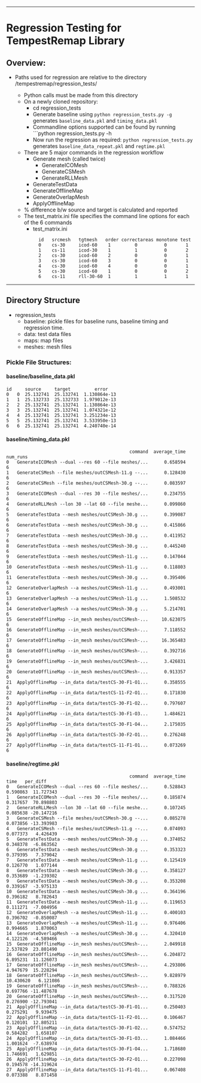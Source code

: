 ***
# Regression Testing for TempestRemap Library
## Overview:
- Paths used for regression are relative to the directory <yourpath>/tempestremap/regression_tests/
    - Python calls must be made from this directory
    - On a newly cloned repository:
        - cd regression_tests
        - Generate baseline using ```python regression_tests.py -g```  generates ```baseline_data.pkl``` and ```timing_data.pkl```
        - Commandline options supported can be found by running ```python regression_tests.py -h
        - Now run the regression as required: ```python regression_tests.py ``` generates ```baseline_data_repeat.pkl``` and ```regtime.pkl```
    - There are 5 major commands in the regression workflow
      - Generate mesh (called twice)
        - GenerateICOMesh
        - GenerateCSMesh
        - GenerateRLLMesh
      - GenerateTestData
      - GenerateOfflineMap
      - GenerateOverlapMesh
      - ApplyOfflineMap
    - % difference b/w source and target is calculated and reported
    - The test_matrix.ini file  specifies the command line options for each of the 6 commands
      - test_matrix.ini
```
            id   srcmesh   tgtmesh   order correctareas monotone test
            0    cs-30     icod-60    1         0          0       1
            1    cs-11     icod-30    1         1          0       2
            2    cs-30     icod-60    2         0          0       1
            3    cs-30     icod-60    3         0          0       1
            4    cs-30     icod-60    4         0          0       1
            5    cs-30     icod-60    1         0          0       2
            6    cs-11     rll-30-60  1         1          1       1
``` 

*** 
## Directory Structure
- regression_tests
    - baseline: pickle files for baseline runs, baseline timing and regression time.
    - data: test data files
    - maps: map files
    - meshes: mesh files

### Pickle File Structures:
#### baseline/baseline_data.pkl
```
id     source     target         error
0   0  25.132741  25.132741  1.130864e-13
1   1  25.132733  25.132733  1.979012e-13
2   2  25.132741  25.132741  1.130864e-13
3   3  25.132741  25.132741  1.074321e-12
4   4  25.132741  25.132741  3.251234e-13
5   5  25.132741  25.132741  3.533950e-13
6   6  25.132741  25.132741  4.240740e-14
```

#### baseline/timing_data.pkl
```
                                              command  average_time  num_runs
0   GenerateICOMesh --dual --res 60 --file meshes/...      0.658594         6
1   GenerateCSMesh --file meshes/outCSMesh-11.g --...      0.128430         6
2   GenerateCSMesh --file meshes/outCSMesh-30.g --...      0.083597         6
3   GenerateICOMesh --dual --res 30 --file meshes/...      0.234755         6
4   GenerateRLLMesh --lon 30 --lat 60 --file meshe...      0.099860         6
5   GenerateTestData --mesh meshes/outCSMesh-30.g ...      0.399087         6
6   GenerateTestData --mesh meshes/outCSMesh-30.g ...      0.415866         6
7   GenerateTestData --mesh meshes/outCSMesh-30.g ...      0.411952         6
8   GenerateTestData --mesh meshes/outCSMesh-30.g ...      0.445240         6
9   GenerateTestData --mesh meshes/outCSMesh-11.g ...      0.147044         6
10  GenerateTestData --mesh meshes/outCSMesh-11.g ...      0.118803         6
11  GenerateTestData --mesh meshes/outCSMesh-30.g ...      0.395406         6
12  GenerateOverlapMesh --a meshes/outCSMesh-11.g ...      0.493001         6
13  GenerateOverlapMesh --a meshes/outCSMesh-11.g ...      1.508532         6
14  GenerateOverlapMesh --a meshes/outCSMesh-30.g ...      5.214701         6
15  GenerateOfflineMap --in_mesh meshes/outCSMesh-...     10.623075         6
16  GenerateOfflineMap --in_mesh meshes/outCSMesh-...      7.118552         6
17  GenerateOfflineMap --in_mesh meshes/outCSMesh-...     16.365483         6
18  GenerateOfflineMap --in_mesh meshes/outCSMesh-...      0.392716         6
19  GenerateOfflineMap --in_mesh meshes/outCSMesh-...      3.426831         6
20  GenerateOfflineMap --in_mesh meshes/outCSMesh-...      0.913357         6
21  ApplyOfflineMap --in_data data/testCS-30-F1-O1...      0.358555         6
22  ApplyOfflineMap --in_data data/testCS-11-F2-O1...      0.171830         6
23  ApplyOfflineMap --in_data data/testCS-30-F1-O2...      0.797607         6
24  ApplyOfflineMap --in_data data/testCS-30-F1-O3...      1.484621         6
25  ApplyOfflineMap --in_data data/testCS-30-F1-O4...      2.175035         6
26  ApplyOfflineMap --in_data data/testCS-30-F2-O1...      0.276248         6
27  ApplyOfflineMap --in_data data/testCS-11-F1-O1...      0.073269         6
```

#### baseline/regtime.pkl
```
                                              command  average_time       time   per_diff
0   GenerateICOMesh --dual --res 60 --file meshes/...      0.528843   0.590863  11.727343
1   GenerateICOMesh --dual --res 30 --file meshes/...      0.185874   0.317657  70.898803
2   GenerateRLLMesh --lon 30 --lat 60 --file meshe...      0.107245   0.085638 -20.147216
3   GenerateCSMesh --file meshes/outCSMesh-30.g --...      0.085278   0.073856 -13.393983
4   GenerateCSMesh --file meshes/outCSMesh-11.g --...      0.074093   0.077373   4.426439
5   GenerateTestData --mesh meshes/outCSMesh-30.g ...      0.374052   0.348378  -6.863562
6   GenerateTestData --mesh meshes/outCSMesh-30.g ...      0.353323   0.379395   7.379042
7   GenerateTestData --mesh meshes/outCSMesh-11.g ...      0.125419   0.126770   1.077144
8   GenerateTestData --mesh meshes/outCSMesh-30.g ...      0.358127   0.353689  -1.239302
9   GenerateTestData --mesh meshes/outCSMesh-30.g ...      0.353208   0.339167  -3.975133
10  GenerateTestData --mesh meshes/outCSMesh-30.g ...      0.364196   0.396182   8.782643
11  GenerateTestData --mesh meshes/outCSMesh-11.g ...      0.119653   0.111271  -7.004956
12  GenerateOverlapMesh --a meshes/outCSMesh-11.g ...      0.400103   0.396702  -0.850087
13  GenerateOverlapMesh --a meshes/outCSMesh-11.g ...      0.976406   0.994665   1.870063
14  GenerateOverlapMesh --a meshes/outCSMesh-30.g ...      4.320410   4.122126  -4.589466
15  GenerateOfflineMap --in_mesh meshes/outCSMesh-...      2.049918   2.537829  23.801490
16  GenerateOfflineMap --in_mesh meshes/outCSMesh-...      6.204872   6.895231  11.126073
17  GenerateOfflineMap --in_mesh meshes/outCSMesh-...      4.293806   4.947679  15.228294
18  GenerateOfflineMap --in_mesh meshes/outCSMesh-...      9.828979  10.430620   6.121086
19  GenerateOfflineMap --in_mesh meshes/outCSMesh-...      0.788326   0.697766 -11.487678
20  GenerateOfflineMap --in_mesh meshes/outCSMesh-...      0.317520   0.276900 -12.793041
21  ApplyOfflineMap --in_data data/testCS-30-F1-O1...      0.250403   0.275291   9.939475
22  ApplyOfflineMap --in_data data/testCS-11-F2-O1...      0.106467   0.120101  12.805211
23  ApplyOfflineMap --in_data data/testCS-30-F1-O2...      0.574752   0.584282   1.658107
24  ApplyOfflineMap --in_data data/testCS-30-F1-O3...      1.084466   1.001624  -7.638974
25  ApplyOfflineMap --in_data data/testCS-30-F1-O4...      1.718680   1.746691   1.629851
26  ApplyOfflineMap --in_data data/testCS-30-F2-O1...      0.227098   0.194578 -14.319624
27  ApplyOfflineMap --in_data data/testCS-11-F1-O1...      0.067408   0.073388   8.871458
```